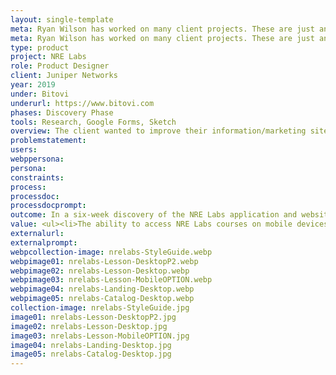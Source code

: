 ```yaml
---
layout: single-template
meta: Ryan Wilson has worked on many client projects. These are just an example of some of the excellent product design work that he could do on your project.
meta: Ryan Wilson has worked on many client projects. These are just an example of some of the excellent product design work that he could do on your project.
type: product
project: NRE Labs
role: Product Designer
client: Juniper Networks
year: 2019
under: Bitovi
underurl: https://www.bitovi.com
phases: Discovery Phase
tools: Research, Google Forms, Sketch
overview: The client wanted to improve their information/marketing site as well their application, an existing product that helps users train to be Network Reliability Engineers (NREs). We engaged with the client starting with a Discovery phase, documented here. <br><br> We performed user interviews, two different heuristic analyses, a user flow review, an aesthetic review, and a responsive design audit.
problemstatement:
users:
webppersona:
persona:
constraints:
process:
processdoc:
processdocprompt:
outcome: In a six-week discovery of the NRE Labs application and website were able to come back with an actionable list of requirements to for a refinement phase, including 40+ points for refining the product in the next phase, high-level website design concepts and aesthetic design requirements including&#58; <ul><li>A basic style guide</li> <li>Identifying the need for an in-depth accessibility (a11y) review</li> <li>Issues and solutions for fixing the website responsive design</li> <li>A strong recommendation for performance improvements</li> <li>Recommendations for improvements of the training app</li> <li>Concepts for a mobile training layout</li> </ul>
value: <ul><li>The ability to access NRE Labs courses on mobile devices, allowing people to take courses when they have available time</li> <li>The ability to have multiple resource tabs open for a course, decreasing screen real estate and streamlining training</li> <li>Uniform look and feel across entire NRE Labs infrastructure, visually reassuring users that they are still within the same product</li> </ul>
externalurl:
externalprompt:
webpcollection-image: nrelabs-StyleGuide.webp
webpimage01: nrelabs-Lesson-DesktopP2.webp
webpimage02: nrelabs-Lesson-Desktop.webp
webpimage03: nrelabs-Lesson-MobileOPTION.webp
webpimage04: nrelabs-Landing-Desktop.webp
webpimage05: nrelabs-Catalog-Desktop.webp
collection-image: nrelabs-StyleGuide.jpg
image01: nrelabs-Lesson-DesktopP2.jpg
image02: nrelabs-Lesson-Desktop.jpg
image03: nrelabs-Lesson-MobileOPTION.jpg
image04: nrelabs-Landing-Desktop.jpg
image05: nrelabs-Catalog-Desktop.jpg
---
```

